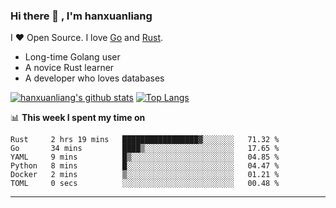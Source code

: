 ### Hi there 👋 , I'm hanxuanliang

<!--
**hanxuanliang/hanxuanliang** is a ✨ _special_ ✨ repository because its `README.md` (this file) appears on your GitHub profile.

Here are some ideas to get you started:

- 🔭 I’m currently working on ...
- 🌱 I’m currently learning ...
- 👯 I’m looking to collaborate on ...
- 🤔 I’m looking for help with ...
- 💬 Ask me about ...
- 📫 How to reach me: ...
- 😄 Pronouns: ...
- ⚡ Fun fact: ...
-->
I ❤ Open Source. I love [Go](https://golang.org) and [Rust](https://www.rust-lang.org/zh-CN/).

* Long-time Golang user
* A novice Rust learner
* A developer who loves databases

[![hanxuanliang's github stats](https://github-readme-stats.vercel.app/api/top-langs/?username=hanxuanliang&hide=html)](https://github.com/anuraghazra/github-readme-stats)
[![Top Langs](https://github-readme-stats.vercel.app/api?username=hanxuanliang&show_icons=true&count_private=true&line_height=40)](https://github.com/anuraghazra/github-readme-stats)

📊 **This week I spent my time on**
<!--START_SECTION:waka-->

```text
Rust     2 hrs 19 mins   █████████████████▓░░░░░░░   71.32 %
Go       34 mins         ████▒░░░░░░░░░░░░░░░░░░░░   17.65 %
YAML     9 mins          █▒░░░░░░░░░░░░░░░░░░░░░░░   04.85 %
Python   8 mins          █░░░░░░░░░░░░░░░░░░░░░░░░   04.47 %
Docker   2 mins          ▒░░░░░░░░░░░░░░░░░░░░░░░░   01.21 %
TOML     0 secs          ░░░░░░░░░░░░░░░░░░░░░░░░░   00.48 %
```

<!--END_SECTION:waka-->

***

